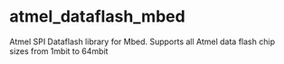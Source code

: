 # atmel_dataflash_mbed
Atmel SPI Dataflash library for Mbed.  Supports all Atmel data flash chip sizes from 1mbit to 64mbit
